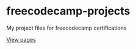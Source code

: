 # freecodecamp-projects
My project files for freecodecamp certifications

[View pages](https://freecodecamp.redgummy.fish/)
